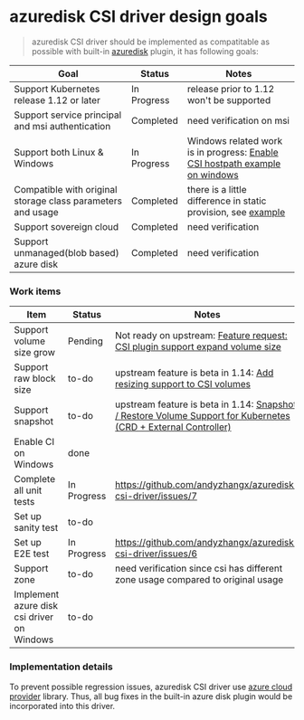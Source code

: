 # azuredisk CSI driver design goals
 > azuredisk CSI driver should be implemented as compatitable as possible with built-in [azuredisk](https://kubernetes.io/docs/concepts/storage/volumes/#azuredisk) plugin, it has following goals:

Goal | Status | Notes
--- | --- | --- |
Support Kubernetes release 1.12 or later | In Progress | release prior to 1.12 won't be supported |
Support service principal and msi authentication | Completed | need verification on msi |
Support both Linux & Windows | In Progress | Windows related work is in progress: [Enable CSI hostpath example on windows](https://github.com/kubernetes-csi/drivers/issues/79) |
Compatible with original storage class parameters and usage| Completed | there is a little difference in static provision, see [example](../deploy/example/pv-azuredisk-csi.yaml) |
Support sovereign cloud| Completed | need verification |
Support unmanaged(blob based) azure disk| Completed | need verification |

### Work items
Item | Status | Notes
--- | --- | --- |
Support volume size grow | Pending | Not ready on upstream: [Feature request: CSI plugin support expand volume size](https://github.com/kubernetes/kubernetes/issues/62096) |
Support raw block size | to-do | upstream feature is beta in 1.14: [Add resizing support to CSI volumes](https://github.com/kubernetes/enhancements/issues/556)|
Support snapshot | to-do | upstream feature is beta in 1.14: [Snapshot / Restore Volume Support for Kubernetes (CRD + External Controller) ](https://github.com/kubernetes/enhancements/issues/177) |
Enable CI on Windows | done |  |
Complete all unit tests | In Progress | https://github.com/andyzhangx/azuredisk-csi-driver/issues/7 |
Set up sanity test | to-do |
Set up E2E test | In Progress | https://github.com/andyzhangx/azuredisk-csi-driver/issues/6 |
Support zone | to-do | need verification since csi has different zone usage compared to original usage |
Implement azure disk csi driver on Windows | to-do |  |

### Implementation details
To prevent possible regression issues, azuredisk CSI driver use [azure cloud provider](https://github.com/kubernetes/kubernetes/tree/v1.13.0/pkg/cloudprovider/providers/azure) library. Thus, all bug fixes in the built-in azure disk plugin would be incorporated into this driver.
